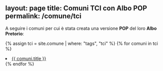 layout: page
title: Comuni TCI con Albo POP
permalink: /comune/tci
---

A seguire i comuni per cui è stata creata una versione **POP** del loro **Albo Pretorio**:

{% assign tci = site.comune | where: "tags", "tci" %}
{% for comuni in tci %}
  <li><a href="{{ site.baseurl }}{{ comuni.url }}">{{ comuni.title }}</a></li>
{% endfor %}
